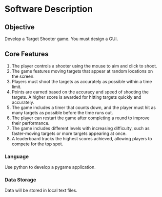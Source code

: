 # Software Description

## Objective

Develop a Target Shooter game. You must design a GUI.

## Core Features

1. The player controls a shooter using the mouse to aim and click to shoot.
2. The game features moving targets that appear at random locations on the screen.
3. Players must shoot the targets as accurately as possible within a time limit.
4. Points are earned based on the accuracy and speed of shooting the targets. A higher score is awarded for hitting targets quickly and accurately.
5. The game includes a timer that counts down, and the player must hit as many targets as possible before the time runs out.
6. The player can restart the game after completing a round to improve their performance.
7. The game includes different levels with increasing difficulty, such as faster-moving targets or more targets appearing at once.
8. A leaderboard tracks the highest scores achieved, allowing players to compete for the top spot.

### Language

Use python to develop a pygame application.

### Data Storage

Data will be stored in local text files.